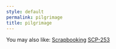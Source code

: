 ```yaml
---
style: default
permalink: pilgrimage
title: pilgrimage
---
```

You may also like:
[Scrapbooking](http://scp-wiki.net/scrapbooking)
[SCP-253](http://scp-wiki.net/scp-253)